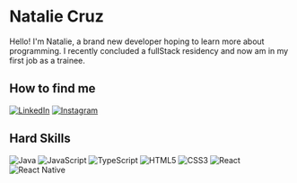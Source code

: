 # Natalie Cruz

Hello! I'm Natalie, a brand new developer hoping to learn more about programming. I recently concluded a fullStack residency and now am in my first job as a trainee.


## How to find me

[![LinkedIn](https://img.shields.io/badge/LinkedIn-000?style=for-the-badge&logo=linkedin&logoColor=0E76A8)](https://www.linkedin.com/in/natalie-cruz-b2b147a6/) [![Instagram](https://img.shields.io/badge/Instagram-000?style=for-the-badge&logo=instagram)](https://www.instagram.com/nataliecrz/)

## Hard Skills

![Java](https://img.shields.io/badge/Java-000?style=for-the-badge&logo=java) ![JavaScript](https://img.shields.io/badge/JavaScript-000?style=for-the-badge&logo=javascript)  ![TypeScript](https://img.shields.io/badge/TypeScript-000?style=for-the-badge&logo=typescript)   ![HTML5](https://img.shields.io/badge/HTML5-000?style=for-the-badge&logo=html5)    ![CSS3](https://img.shields.io/badge/CSS3-000?style=for-the-badge&logo=css3&logoColor=264CE4)  ![React](https://img.shields.io/badge/React-000?style=for-the-badge&logo=react)  ![React Native](https://img.shields.io/badge/React-Native-000?style=for-the-badge&logo=React-Native)

